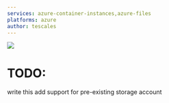 ```yaml
---
services: azure-container-instances,azure-files
platforms: azure
author: tescales
---
```

<a href="https://portal.azure.com/#create/Microsoft.Template/uri/https%3A%2F%2Fraw.githubusercontent.com%2Ftescales%2Fffoxsync%2Fmaster%2Fdeploy.json" target="_blank">
    <img src="http://azuredeploy.net/deploybutton.png"/>
</a>

# TODO:
 write this 
 add support for pre-existing storage account